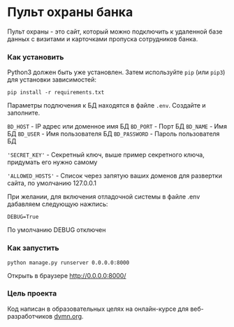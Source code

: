 
 # Пульт охраны банка
 Пульт охраны - это сайт, который можно подключить к удаленной базе данных с визитами и карточками пропуска сотрудников банка.

 ### Как установить
 Python3 должен быть уже установлен. 
 Затем используйте `pip` (или `pip3`) для установки зависимостей:
 ```
 pip install -r requirements.txt
 ```
 Параметры подлючения к БД находятся в файле `.env`. Создайте и заполните.
 
 `BD_HOST` - IP адрес или доменное имя БД
 `BD_PORT` - Порт БД
 `BD_NAME` - Имя БД
 `BD_USER` - Имя пользователя БД
 `BD_PASSWORD` - Пароль пользователя БД

 `'SECRET_KEY'` - Секретный ключ, выше пример секретного ключа, придумать его нужно самому

 `'ALLOWED_HOSTS'` - Список через запятую ваших доменов для развертки сайта, по умолчанию 127.0.0.1

 При желании, для включения отладочной системы в файле .env дабавляем следующую нажпись:
 ```
 DEBUG=True
```
По умолчанию DEBUG отключен


 ### Как запустить
 ```
 python manage.py runserver 0.0.0.0:8000
 ```
 Открыть в браузере http://0.0.0.0:8000/

 ### Цель проекта
 Код написан в образовательных целях на онлайн-курсе для веб-разработчиков [dvmn.org](https://dvmn.org/).

